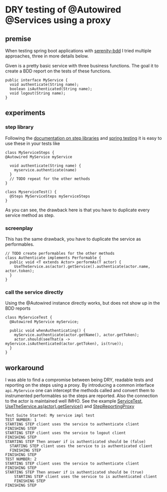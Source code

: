 # DRY testing of @Autowired @Services using a proxy 

## premise

When testing spring boot applications with [serenity-bdd](http://www.thucydides.info/) I tried multiple approaches, three in more details below.

Given is a pretty basic service with three business functions. The goal it to create a BDD report on the tests of these functions.

    public interface MyService {
      void authenticate(String name);
      boolean isAuthenticated(String name);
      void logout(String name);
    }
      
## experiments
### step library
Following the [documentation on step libraries](https://serenity-bdd.github.io/theserenitybook/latest/step-libraries.html) and [spring testing](https://github.com/serenity-bdd/serenity-documentation/blob/master/src/asciidoc/spring.adoc) it is easy to use these in your tests like

    class MyServiceSteps {
    @Autowired MyService myService
    
      void authenticate(String name) {
        myservice.authenticate(name)
      }
      // TODO repeat for the other methods
    }
    
    class MyserviceTest() {
      @Steps MyServiceSteps myServiceSteps
    }
      
As you can see, the drawback here is that you have to duplicate every service method as step.

### screenplay
This has the same drawback, you have to duplicate the service as performables.

    // TODO create performables for the other methods
    class Authenticate implements Performable {
      public void <T extends Actor> performAs(T actor) {
        UseTheService.as(actor).getService().authenticate(actor.name, actor.token);
      }
    }
        
### call the service directly
Using the @Autowired instance directly works, but does not show up in the BDD reports

    class MyServiceTest {
      @Autowired MyService myService;
      
      public void whenAuthenticating() {
        myService.authenticate(actor.getName(), actor.getToken);
        actor.should(seeThat(a -> myService.isAuthenticated(actor.getToken), is(true));
      }
    }
        
## workaround
I was able to find a compromise between being DRY, readable tests and reporting on the steps using a proxy. By introducing a common interface `api.MyService` one can intercept the methods called and convert them to instrumented performables so the steps are reported. Also the connection to the actor is maintained well IMHO. See the example [ServiceTest](https://github.com/globalworming/spring-service-testing-serenity-screenplay/blob/master/src/test/java/com/example/demo/service/MyServiceImplTest.java), [UseTheService.as(actor).getService()](https://github.com/globalworming/spring-service-testing-serenity-screenplay/blob/master/src/test/java/com/example/demo/screenplay/abilities/UseTheService.java#L32) and [StepReportingProxy](https://github.com/globalworming/spring-service-testing-serenity-screenplay/blob/master/src/test/java/com/example/demo/screenplay/abilities/StepReportingProxy.java)

    Test Suite Started: My service impl test
    TEST NUMBER: 1
    STARTING STEP client uses the service to authenticate client
    FINISHING STEP
    STARTING STEP client uses the service to logout client
    FINISHING STEP
    STARTING STEP Then answer if is authenticated should be (false)
      STARTING STEP client uses the service to is authenticated client
      FINISHING STEP
    FINISHING STEP
    TEST NUMBER: 2
    STARTING STEP client uses the service to authenticate client
    FINISHING STEP
    STARTING STEP Then answer if is authenticated should be (true)
        STARTING STEP client uses the service to is authenticated client
        FINISHING STEP
    FINISHING STEP
    
    
